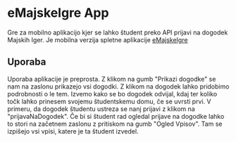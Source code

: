 # eMajskeIgre App
Gre za mobilno aplikacijo kjer se lahko študent preko API prijavi na dogodek Majskih Iger. Je mobilna verzija spletne aplikacije [eMajskeIgre](https://emajskeigre.azurewebsites.net/)

## Uporaba
Uporaba aplikacije je preprosta. Z klikom na gumb "Prikazi dogodke" se nam na zaslonu prikazejo vsi dogodki. Z klikom na dogodek lahko pridobimo podrobnosti o le tem.
Izvemo kako se bo dogodek odvijal, kdaj ter koliko točk lahko prinesem svojemu študentskemu domu, če se uvrsti prvi. V primeru, da dogodek študentu ustreza se nanj prijavi z klikom na "prijavaNaDogodek".
Če bi si študent rad ogledal prijave na dogodke lahko to stori na začetnem zaslonu z pritiskom na gumb "Ogled Vpisov". Tam se izpišejo vsi vpisi, katere je ta študent izvedel.
